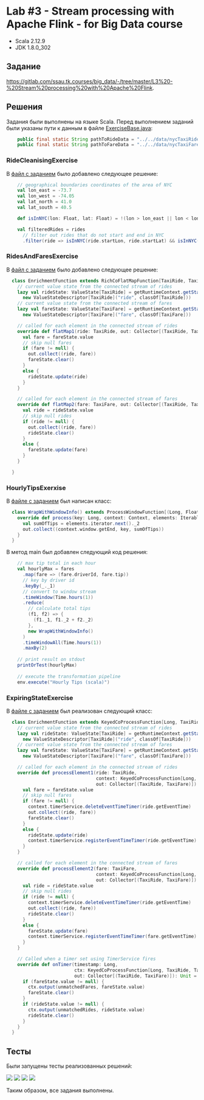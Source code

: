 # Lab #3 - Stream processing with Apache Flink - for Big Data course
- Scala 2.12.9
- JDK 1.8.0_302 

## Задание 
https://gitlab.com/ssau.tk.courses/big_data/-/tree/master/L3%20-%20Stream%20processing%20with%20Apache%20Flink.

## Решения 
Задания были выполнены на языке Scala.
Перед выполнением заданий были указаны пути к данным в файле
[ExerciseBase.java](flink-training-exercises/src/main/java/com/ververica/flinktraining/exercises/datastream_java/utils/ExerciseBase.java):
```java
	public final static String pathToRideData = "../../data/nycTaxiRides.gz";
	public final static String pathToFareData = "../../data/nycTaxiFares.gz";
```
### RideCleanisingExercise
В [файл с заданием](flink-training-exercises/src/main/scala/com/ververica/flinktraining/exercises/datastream_scala/basics/RideCleansingExercise.scala)
было добавлено следующее решение:

```scala
    // geographical boundaries coordinates of the area of NYC
    val lon_east = -73.7
    val lon_west = -74.05
    val lat_north = 41.0
    val lat_south = 40.5

    def isInNYC(lon: Float, lat: Float) = !(lon > lon_east || lon < lon_west) && !(lat > lat_north || lat < lat_south)

    val filteredRides = rides
      // filter out rides that do not start and end in NYC
      .filter(ride => isInNYC(ride.startLon, ride.startLat) && isInNYC(ride.endLon, ride.endLat))
```
### RidesAndFaresExercise
В [файл с заданием](flink-training-exercises/src/main/scala/com/ververica/flinktraining/exercises/datastream_scala/state/RidesAndFaresExercise.scala)
было добавлено следующее решение:

```scala
  class EnrichmentFunction extends RichCoFlatMapFunction[TaxiRide, TaxiFare, (TaxiRide, TaxiFare)] {
    // current value state from the connected stream of rides
    lazy val rideState: ValueState[TaxiRide] = getRuntimeContext.getState(
      new ValueStateDescriptor[TaxiRide]("ride", classOf[TaxiRide]))
    // current value state from the connected stream of fares
    lazy val fareState: ValueState[TaxiFare] = getRuntimeContext.getState(
      new ValueStateDescriptor[TaxiFare]("fare", classOf[TaxiFare]))

    // called for each element in the connected stream of rides
    override def flatMap1(ride: TaxiRide, out: Collector[(TaxiRide, TaxiFare)]): Unit = {
      val fare = fareState.value
      // skip null fares
      if (fare != null) {
        out.collect((ride, fare))
        fareState.clear()
      }
      else {
        rideState.update(ride)
      }
    }

    // called for each element in the connected stream of fares
    override def flatMap2(fare: TaxiFare, out: Collector[(TaxiRide, TaxiFare)]): Unit = {
      val ride = rideState.value
      // skip null rides
      if (ride != null) {
        out.collect((ride, fare))
        rideState.clear()
      }
      else {
        fareState.update(fare)
      }
    }

  }
```
### HourlyTipsExerxise
В [файле с заданием](flink-training-exercises/src/main/scala/com/ververica/flinktraining/exercises/datastream_scala/windows/HourlyTipsExercise.scala)
был написан класс:

```scala
  class WrapWithWindowInfo() extends ProcessWindowFunction[(Long, Float), (Long, Long, Float), Long, TimeWindow] {
    override def process(key: Long, context: Context, elements: Iterable[(Long, Float)], out: Collector[(Long, Long, Float)]): Unit = {
      val sumOfTips = elements.iterator.next()._2
      out.collect((context.window.getEnd, key, sumOfTips))
    }
  }
```
В метод main был добавлен следующий код решения:

```scala
    // max tip total in each hour
    val hourlyMax = fares
      .map(fare => (fare.driverId, fare.tip))
      // key by driver id
      .keyBy(_._1)
      // convert to window stream
      .timeWindow(Time.hours(1))
      .reduce(
        // calculate total tips
        (f1, f2) => {
          (f1._1, f1._2 + f2._2)
        },
        new WrapWithWindowInfo()
      )
      .timeWindowAll(Time.hours(1))
      .maxBy(2)
    
    // print result on stdout
    printOrTest(hourlyMax)
    
    // execute the transformation pipeline
    env.execute("Hourly Tips (scala)")
```
### ExpiringStateExercise
В [файле с заданием](flink-training-exercises/src/main/scala/com/ververica/flinktraining/exercises/datastream_scala/process/ExpiringStateExercise.scala)
был реализован следующий класс:

```scala
  class EnrichmentFunction extends KeyedCoProcessFunction[Long, TaxiRide, TaxiFare, (TaxiRide, TaxiFare)] {
    // current value state from the connected stream of rides
    lazy val rideState: ValueState[TaxiRide] = getRuntimeContext.getState(
      new ValueStateDescriptor[TaxiRide]("ride", classOf[TaxiRide]))
    // current value state from the connected stream of fares
    lazy val fareState: ValueState[TaxiFare] = getRuntimeContext.getState(
      new ValueStateDescriptor[TaxiFare]("fare", classOf[TaxiFare]))

    // called for each element in the connected stream of rides
    override def processElement1(ride: TaxiRide,
                                 context: KeyedCoProcessFunction[Long, TaxiRide, TaxiFare, (TaxiRide, TaxiFare)]#Context,
                                 out: Collector[(TaxiRide, TaxiFare)]): Unit = {
      val fare = fareState.value
      // skip null fares
      if (fare != null) {
        context.timerService.deleteEventTimeTimer(ride.getEventTime)
        out.collect((ride, fare))
        fareState.clear()
      }
      else {
        rideState.update(ride)
        context.timerService.registerEventTimeTimer(ride.getEventTime)
      }
    }

    // called for each element in the connected stream of fares
    override def processElement2(fare: TaxiFare,
                                 context: KeyedCoProcessFunction[Long, TaxiRide, TaxiFare, (TaxiRide, TaxiFare)]#Context,
                                 out: Collector[(TaxiRide, TaxiFare)]): Unit = {
      val ride = rideState.value
      // skip null rides
      if (ride != null) {
        context.timerService.deleteEventTimeTimer(ride.getEventTime)
        out.collect((ride, fare))
        rideState.clear()
      }
      else {
        fareState.update(fare)
        context.timerService.registerEventTimeTimer(fare.getEventTime)
      }
    }

    // Called when a timer set using TimerService fires
    override def onTimer(timestamp: Long,
                         ctx: KeyedCoProcessFunction[Long, TaxiRide, TaxiFare, (TaxiRide, TaxiFare)]#OnTimerContext,
                         out: Collector[(TaxiRide, TaxiFare)]): Unit = {
      if (fareState.value != null) {
        ctx.output(unmatchedFares, fareState.value)
        fareState.clear()
      }
      if (rideState.value != null) {
        ctx.output(unmatchedRides, rideState.value)
        rideState.clear()
      }
    }
  }
```
## Тесты
Были запущены тесты реализованных решений:

![](images/1.jpg)
![](images/2.jpg)
![](images/3.jpg)
![](images/4.jpg)

Таким образом, все задания выполнены.
